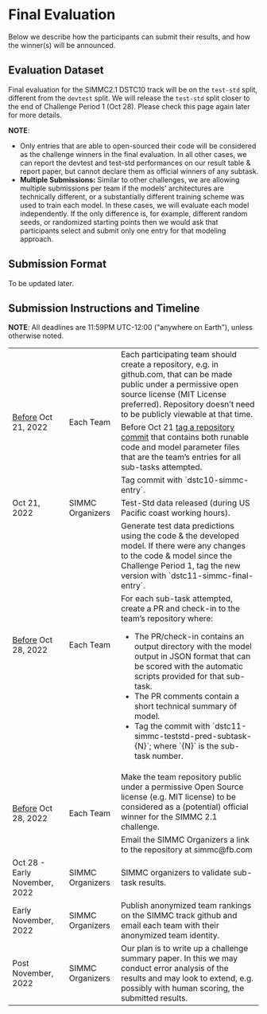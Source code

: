# Final Evaluation

Below we describe how the participants can submit their results, and how the winner(s) will be announced.

## Evaluation Dataset

Final evaluation for the SIMMC2.1 DSTC10 track will be on the `test-std` split, different from the `devtest` split. 
We will release the `test-std` split closer to the end of Challenge Period 1 (Oct 28). Please check this page again later for more details.


**NOTE**:

* Only entries that are able to open-sourced their code will be considered as the challenge winners in the final evaluation. In all other cases, we can report the devtest and test-std performances on our result table & report paper, but cannot declare them as official winners of any subtask.
* **Multiple Submissions:** Similar to other challenges, we are allowing multiple submissions per team if the models' architectures are technically different, or a substantially different training scheme was used to train each model. In these cases, we will evaluate each model independently. If the only difference is, for example, different random seeds, or randomized starting points then we would ask that participants select and submit only one entry for that modeling approach.


## Submission Format

To be updated later.


## Submission Instructions and Timeline

**NOTE**: All deadlines are 11:59PM UTC-12:00 ("anywhere on Earth"), unless otherwise noted.

<table>
  <tbody>
    <tr>
      <td rowspan=3><ins>Before</ins> Oct 21, 2022</td>
      <td rowspan=3>Each Team</td>
      <td>Each participating team should create a repository, e.g. in github.com, that can be made public under a permissive open source license (MIT License preferred). Repository doesn’t need to be publicly viewable at that time.</td>
    </tr>
    <tr>
      <td>Before Oct 21 <a href='https://git-scm.com/book/en/v2/Git-Basics-Tagging'>tag a repository commit</a> that contains both runable code and model parameter files that are the team’s entries for all sub-tasks attempted.</td>
    </tr>
    <tr>
      <td>Tag commit with `dstc10-simmc-entry`.</td>
    </tr>
    <tr>
      <td>Oct 21, 2022</td>
      <td>SIMMC Organizers</td>
      <td>Test-Std data released (during US Pacific coast working hours).</td>
    </tr>
    <tr>
      <td rowspan=2><ins>Before</ins> Oct 28, 2022</td>
      <td rowspan=2>Each Team</td>
      <td>Generate test data predictions using the code & the developed model. If there were any changes to the code & model since the Challenge Period 1, tag the new version with `dstc11-simmc-final-entry`.</td>
    </tr>
    <tr>
      <td>For each sub-task attempted, create a PR and check-in to the team’s repository where:
        <ul>
          <li>The PR/check-in contains an output directory with the model output in JSON format that can be scored with the automatic scripts provided for that sub-task.</li>
          <li>The PR comments contain a short technical summary of model.</li>
          <li>Tag the commit with `dstc11-simmc-teststd-pred-subtask-{N}`; where `{N}` is the sub-task number.</li>
        </ul>
      </td>
    </tr>
    <tr>    
      <td rowspan=2><ins>Before</ins> Oct 28, 2022</td>
      <td rowspan=2>Each Team</td>
      <td>Make the team repository public under a permissive Open Source license (e.g. MIT license) to be considered as a (potential) official winner for the SIMMC 2.1 challenge.</td>
    </tr>
    <tr>
      <td>Email the SIMMC Organizers a link to the repository at simmc@fb.com</td>
    </tr>
    <tr>
      <td>Oct 28 - Early November, 2022</td>
      <td>SIMMC Organizers</td>
      <td>SIMMC organizers to validate sub-task results.</td>
    </tr>
    <tr>
      <td>Early November, 2022</td>
      <td>SIMMC Organizers</td>
      <td>Publish anonymized team rankings on the SIMMC track github and email each team with their anonymized team identity.</td>
    </tr>
    <tr>
      <td>Post November, 2022 </td>
      <td>SIMMC Organizers</td>
      <td>Our plan is to write up a challenge summary paper. In this we may conduct error analysis of the results and may look to extend, e.g. possibly with human scoring, the submitted results.</td>
    </tr>
  </tbody>
</table>
